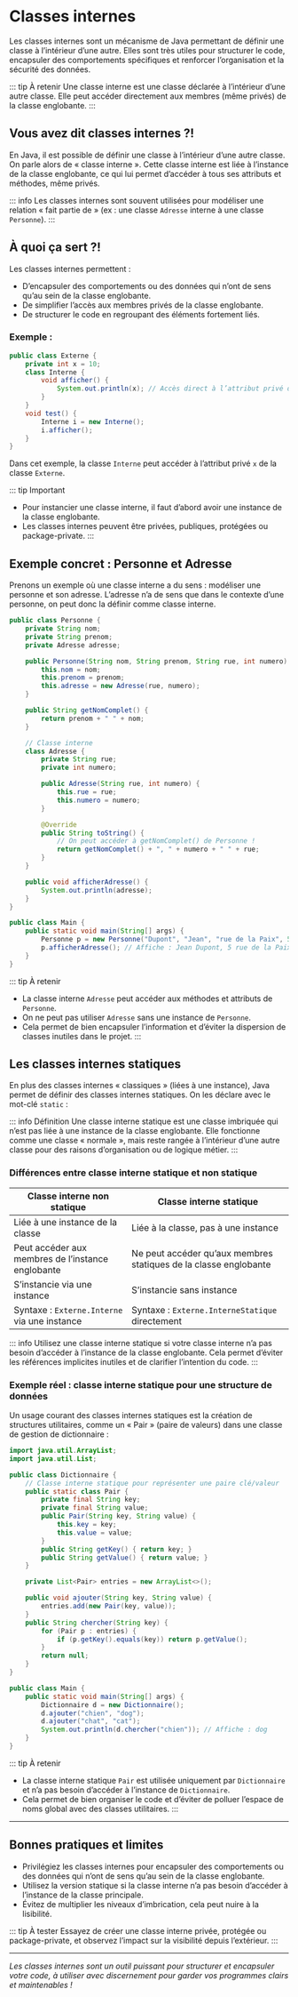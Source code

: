 # Classes internes

Les classes internes sont un mécanisme de Java permettant de définir une classe à l’intérieur d’une autre. Elles sont très utiles pour structurer le code, encapsuler des comportements spécifiques et renforcer l’organisation et la sécurité des données.

::: tip À retenir
Une classe interne est une classe déclarée à l’intérieur d’une autre classe. Elle peut accéder directement aux membres (même privés) de la classe englobante.
:::

## Vous avez dit classes internes ?!

En Java, il est possible de définir une classe à l’intérieur d’une autre classe. On parle alors de « classe interne ». Cette classe interne est liée à l’instance de la classe englobante, ce qui lui permet d’accéder à tous ses attributs et méthodes, même privés.

::: info
Les classes internes sont souvent utilisées pour modéliser une relation « fait partie de » (ex : une classe `Adresse` interne à une classe `Personne`).
:::

## À quoi ça sert ?!

Les classes internes permettent :
- D’encapsuler des comportements ou des données qui n’ont de sens qu’au sein de la classe englobante.
- De simplifier l’accès aux membres privés de la classe englobante.
- De structurer le code en regroupant des éléments fortement liés.

### Exemple :

```java
public class Externe {
    private int x = 10;
    class Interne {
        void afficher() {
            System.out.println(x); // Accès direct à l’attribut privé de Externe
        }
    }
    void test() {
        Interne i = new Interne();
        i.afficher();
    }
}
```

Dans cet exemple, la classe `Interne` peut accéder à l’attribut privé `x` de la classe `Externe`.

::: tip Important
- Pour instancier une classe interne, il faut d’abord avoir une instance de la classe englobante.
- Les classes internes peuvent être privées, publiques, protégées ou package-private.
:::

## Exemple concret : Personne et Adresse

Prenons un exemple où une classe interne a du sens : modéliser une personne et son adresse. L’adresse n’a de sens que dans le contexte d’une personne, on peut donc la définir comme classe interne.

```java
public class Personne {
    private String nom;
    private String prenom;
    private Adresse adresse;

    public Personne(String nom, String prenom, String rue, int numero) {
        this.nom = nom;
        this.prenom = prenom;
        this.adresse = new Adresse(rue, numero);
    }

    public String getNomComplet() {
        return prenom + " " + nom;
    }

    // Classe interne
    class Adresse {
        private String rue;
        private int numero;

        public Adresse(String rue, int numero) {
            this.rue = rue;
            this.numero = numero;
        }

        @Override
        public String toString() {
            // On peut accéder à getNomComplet() de Personne !
            return getNomComplet() + ", " + numero + " " + rue;
        }
    }

    public void afficherAdresse() {
        System.out.println(adresse);
    }
}

public class Main {
    public static void main(String[] args) {
        Personne p = new Personne("Dupont", "Jean", "rue de la Paix", 5);
        p.afficherAdresse(); // Affiche : Jean Dupont, 5 rue de la Paix
    }
}
```

::: tip À retenir
- La classe interne `Adresse` peut accéder aux méthodes et attributs de `Personne`.
- On ne peut pas utiliser `Adresse` sans une instance de `Personne`.
- Cela permet de bien encapsuler l’information et d’éviter la dispersion de classes inutiles dans le projet.
:::

## Les classes internes statiques

En plus des classes internes « classiques » (liées à une instance), Java permet de définir des classes internes statiques. On les déclare avec le mot-clé `static` :

::: info Définition
Une classe interne statique est une classe imbriquée qui n’est pas liée à une instance de la classe englobante. Elle fonctionne comme une classe « normale », mais reste rangée à l’intérieur d’une autre classe pour des raisons d’organisation ou de logique métier.
:::

### Différences entre classe interne statique et non statique

| Classe interne non statique         | Classe interne statique                |
|-------------------------------------|----------------------------------------|
| Liée à une instance de la classe    | Liée à la classe, pas à une instance   |
| Peut accéder aux membres de l’instance englobante | Ne peut accéder qu’aux membres statiques de la classe englobante |
| S’instancie via une instance        | S’instancie sans instance              |
| Syntaxe : `Externe.Interne` via une instance | Syntaxe : `Externe.InterneStatique` directement |

::: info
Utilisez une classe interne statique si votre classe interne n’a pas besoin d’accéder à l’instance de la classe englobante. Cela permet d’éviter les références implicites inutiles et de clarifier l’intention du code.
:::

### Exemple réel : classe interne statique pour une structure de données

Un usage courant des classes internes statiques est la création de structures utilitaires, comme un « Pair » (paire de valeurs) dans une classe de gestion de dictionnaire :

```java
import java.util.ArrayList;
import java.util.List;

public class Dictionnaire {
    // Classe interne statique pour représenter une paire clé/valeur
    public static class Pair {
        private final String key;
        private final String value;
        public Pair(String key, String value) {
            this.key = key;
            this.value = value;
        }
        public String getKey() { return key; }
        public String getValue() { return value; }
    }

    private List<Pair> entries = new ArrayList<>();

    public void ajouter(String key, String value) {
        entries.add(new Pair(key, value));
    }
    public String chercher(String key) {
        for (Pair p : entries) {
            if (p.getKey().equals(key)) return p.getValue();
        }
        return null;
    }
}

public class Main {
    public static void main(String[] args) {
        Dictionnaire d = new Dictionnaire();
        d.ajouter("chien", "dog");
        d.ajouter("chat", "cat");
        System.out.println(d.chercher("chien")); // Affiche : dog
    }
}
```

::: tip À retenir
- La classe interne statique `Pair` est utilisée uniquement par `Dictionnaire` et n’a pas besoin d’accéder à l’instance de `Dictionnaire`.
- Cela permet de bien organiser le code et d’éviter de polluer l’espace de noms global avec des classes utilitaires.
:::

---

## Bonnes pratiques et limites

- Privilégiez les classes internes pour encapsuler des comportements ou des données qui n’ont de sens qu’au sein de la classe englobante.
- Utilisez la version statique si la classe interne n’a pas besoin d’accéder à l’instance de la classe principale.
- Évitez de multiplier les niveaux d’imbrication, cela peut nuire à la lisibilité.

::: tip À tester
Essayez de créer une classe interne privée, protégée ou package-private, et observez l’impact sur la visibilité depuis l’extérieur.
:::

---

*Les classes internes sont un outil puissant pour structurer et encapsuler votre code, à utiliser avec discernement pour garder vos programmes clairs et maintenables !*
